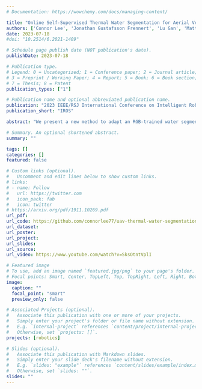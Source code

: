```yaml
---
# Documentation: https://wowchemy.com/docs/managing-content/

title: "Online Self-Supervised Thermal Water Segmentation for Aerial Vehicles"
authors: ['Connor Lee', 'Jonathan Gustafsson Frennert', 'Lu Gan', 'Matthew Anderson', 'Soon-Jo Chung']
date: 2023-07-18
#doi: "10.2514/6.2021-1409"

# Schedule page publish date (NOT publication's date).
publishDate: 2023-07-18

# Publication type.
# Legend: 0 = Uncategorized; 1 = Conference paper; 2 = Journal article;
# 3 = Preprint / Working Paper; 4 = Report; 5 = Book; 6 = Book section;
# 7 = Thesis; 8 = Patent
publication_types: ["1"]

# Publication name and optional abbreviated publication name.
publication: "2023 IEEE/RSJ International Conference on Intelligent Robots and Systems (IROS)"
publication_short: "IROS"

abstract: "We present a new method to adapt an RGB-trained water segmentation network to target-domain aerial thermal imagery using online self-supervision by leveraging texture and motion cues as supervisory signals. This new thermal capability enables current autonomous aerial robots operating in near-shore environments to perform tasks such as visual navigation, bathymetry, and fl ow tracking at night. Our method overcomes the problem of scarce and difficult-to-obtain near-shore thermal data that prevents the application of conventional supervised and unsupervised methods. In this work, we curate the first aerial thermal near-shore dataset, show that our approach outperforms fully-supervised segmentation models trained on limited target-domain thermal data, and demonstrate real-time capabilities onboard an Nvidia Jetson embedded computing platform."

# Summary. An optional shortened abstract.
summary: ""

tags: []
categories: []
featured: false

# Custom links (optional).
#   Uncomment and edit lines below to show custom links.
# links:
# - name: Follow
#   url: https://twitter.com
#   icon_pack: fab
#   icon: twitter
# https://arxiv.org/pdf/1911.10269.pdf
url_pdf:
url_code: https://github.com/connorlee77/uav-thermal-water-segmentation
url_dataset:
url_poster:
url_project:
url_slides:
url_source:
url_video: https://www.youtube.com/watch?v=SksOtntVplI

# Featured image
# To use, add an image named `featured.jpg/png` to your page's folder. 
# Focal points: Smart, Center, TopLeft, Top, TopRight, Left, Right, BottomLeft, Bottom, BottomRight.
image:
  caption: ""
  focal_point: "smart"
  preview_only: false

# Associated Projects (optional).
#   Associate this publication with one or more of your projects.
#   Simply enter your project's folder or file name without extension.
#   E.g. `internal-project` references `content/project/internal-project/index.md`.
#   Otherwise, set `projects: []`.
projects: [robotics]

# Slides (optional).
#   Associate this publication with Markdown slides.
#   Simply enter your slide deck's filename without extension.
#   E.g. `slides: "example"` references `content/slides/example/index.md`.
#   Otherwise, set `slides: ""`.
slides: ""
---
```

